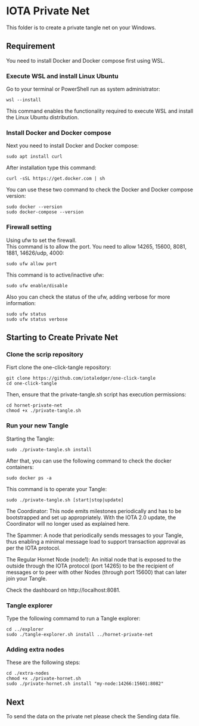 # IOTA  Private Net
This folder is to create a private tangle net on your Windows.  
  
## Requirement  
You need to install Docker and Docker compose first using WSL.  
### Execute WSL and install Linux Ubuntu
Go to your terminal or PowerShell run as system administrator:  
```
wsl --install
```  
This command enables the functionality required to execute WSL and install the Linux Ubuntu distribution.  
### Install Docker and Docker compose
Next you need to install Docker and Docker compose:  
```
sudo apt install curl
```  
After installation type this command:  
```
curl -sSL https://get.docker.com | sh
```
  
You can use these two command to check the Docker and Docker compose version:
```
sudo docker --version  
sudo docker-compose --version
```
### Firewall setting
Using ufw to set the firewall.  
This command is to allow the port. You need to allow 14265, 15600, 8081, 1881, 14626/udp, 4000:
```
sudo ufw allow port
```
This command is to active/inactive ufw:
```
sudo ufw enable/disable
```
Also you can check the status of the ufw, adding verbose for more information:
```
sudo ufw status
sudo ufw status verbose
```

## Starting to Create Private Net
### Clone the scrip repository
Fisrt clone the one-click-tangle repository:
```
git clone https://github.com/iotaledger/one-click-tangle  
cd one-click-tangle
```
Then, ensure that the private-tangle.sh script has execution permissions:
```
cd hornet-private-net
chmod +x ./private-tangle.sh
```
  
### Run your new Tangle
Starting the Tangle:
```
sudo ./private-tangle.sh install
```
After that, you can use the following command to check the docker containers:
```
sudo docker ps -a
```
This command is to operate your Tangle:
```
sudo ./private-tangle.sh [start|stop|update]
```
The Coordinator: This node emits milestones periodically and has to be bootstrapped and set up appropriately. With the IOTA 2.0 update, the Coordinator will no longer used as explained here.  

The Spammer: A node that periodically sends messages to your Tangle, thus enabling a minimal message load to support transaction approval as per the IOTA protocol.  

The Regular Hornet Node (node1): An initial node that is exposed to the outside through the IOTA protocol (port 14265) to be the recipient of messages or to peer with other Nodes (through port 15600) that can later join your Tangle.  

Check the dashboard on http://localhost:8081.  
  
### Tangle explorer
Type the following commamd to run a Tangle explorer:
```
cd ../explorer  
sudo ./tangle-explorer.sh install ../hornet-private-net
```

### Adding extra nodes
These are the following steps:
```
cd ./extra-nodes
chmod +x ./private-hornet.sh
sudo ./private-hornet.sh install "my-node:14266:15601:8082"
```

## Next
To send the data on the private net please check the Sending data file.  
